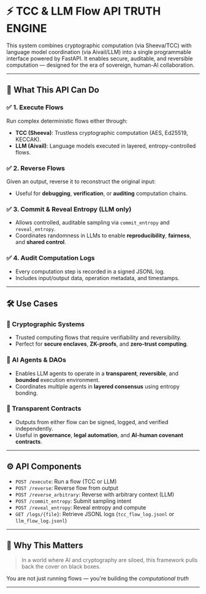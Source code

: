 # ⚡ TCC & LLM Flow API  TRUTH ENGINE

This system combines cryptographic computation (via Sheeva/TCC) with language model coordination (via Aivail/LLM) into a single programmable interface powered by FastAPI. It enables secure, auditable, and reversible computation — designed for the era of sovereign, human-AI collaboration.

---

## 🧠 What This API Can Do

### ✅ 1. Execute Flows
Run complex deterministic flows either through:
- **TCC (Sheeva)**: Trustless cryptographic computation (AES, Ed25519, KECCAK).
- **LLM (Aivail)**: Language models executed in layered, entropy-controlled flows.

### ✅ 2. Reverse Flows
Given an output, reverse it to reconstruct the original input:
- Useful for **debugging**, **verification**, or **auditing** computation chains.

### ✅ 3. Commit & Reveal Entropy (LLM only)
- Allows controlled, auditable sampling via `commit_entropy` and `reveal_entropy`.
- Coordinates randomness in LLMs to enable **reproducibility**, **fairness**, and **shared control**.

### ✅ 4. Audit Computation Logs
- Every computation step is recorded in a signed JSONL log.
- Includes input/output data, operation metadata, and timestamps.

---

## 🛠️ Use Cases

### 🔐 Cryptographic Systems
- Trusted computing flows that require verifiability and reversibility.
- Perfect for **secure enclaves**, **ZK-proofs**, and **zero-trust computing**.

### 🤖 AI Agents & DAOs
- Enables LLM agents to operate in a **transparent**, **reversible**, and **bounded** execution environment.
- Coordinates multiple agents in **layered consensus** using entropy bonding.

### 🧾 Transparent Contracts
- Outputs from either flow can be signed, logged, and verified independently.
- Useful in **governance**, **legal automation**, and **AI-human covenant contracts**.

---

## ⚙️ API Components

- `POST /execute`: Run a flow (TCC or LLM)
- `POST /reverse`: Reverse flow from output
- `POST /reverse_arbitrary`: Reverse with arbitrary context (LLM)
- `POST /commit_entropy`: Submit sampling intent
- `POST /reveal_entropy`: Reveal entropy and compute
- `GET /logs/{file}`: Retrieve JSONL logs (`tcc_flow_log.jsonl` or `llm_flow_log.jsonl`)

---

## 🚀 Why This Matters

> In a world where AI and cryptography are siloed, this framework pulls back the cover on black boxes.

You are not just running flows — you're building the *computational truth*

---
